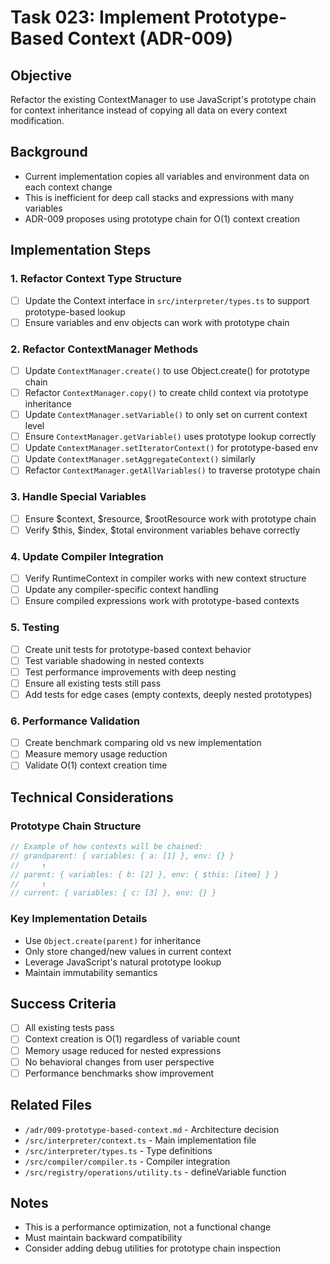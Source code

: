 # Task 023: Implement Prototype-Based Context (ADR-009)

## Objective
Refactor the existing ContextManager to use JavaScript's prototype chain for context inheritance instead of copying all data on every context modification.

## Background
- Current implementation copies all variables and environment data on each context change
- This is inefficient for deep call stacks and expressions with many variables
- ADR-009 proposes using prototype chain for O(1) context creation

## Implementation Steps

### 1. Refactor Context Type Structure
- [ ] Update the Context interface in `src/interpreter/types.ts` to support prototype-based lookup
- [ ] Ensure variables and env objects can work with prototype chain

### 2. Refactor ContextManager Methods
- [ ] Update `ContextManager.create()` to use Object.create() for prototype chain
- [ ] Refactor `ContextManager.copy()` to create child context via prototype inheritance
- [ ] Update `ContextManager.setVariable()` to only set on current context level
- [ ] Ensure `ContextManager.getVariable()` uses prototype lookup correctly
- [ ] Update `ContextManager.setIteratorContext()` for prototype-based env
- [ ] Update `ContextManager.setAggregateContext()` similarly
- [ ] Refactor `ContextManager.getAllVariables()` to traverse prototype chain

### 3. Handle Special Variables
- [ ] Ensure $context, $resource, $rootResource work with prototype chain
- [ ] Verify $this, $index, $total environment variables behave correctly

### 4. Update Compiler Integration
- [ ] Verify RuntimeContext in compiler works with new context structure
- [ ] Update any compiler-specific context handling
- [ ] Ensure compiled expressions work with prototype-based contexts

### 5. Testing
- [ ] Create unit tests for prototype-based context behavior
- [ ] Test variable shadowing in nested contexts
- [ ] Test performance improvements with deep nesting
- [ ] Ensure all existing tests still pass
- [ ] Add tests for edge cases (empty contexts, deeply nested prototypes)

### 6. Performance Validation
- [ ] Create benchmark comparing old vs new implementation
- [ ] Measure memory usage reduction
- [ ] Validate O(1) context creation time

## Technical Considerations

### Prototype Chain Structure
```typescript
// Example of how contexts will be chained:
// grandparent: { variables: { a: [1] }, env: {} }
//     ↑
// parent: { variables: { b: [2] }, env: { $this: [item] } }
//     ↑  
// current: { variables: { c: [3] }, env: {} }
```

### Key Implementation Details
- Use `Object.create(parent)` for inheritance
- Only store changed/new values in current context
- Leverage JavaScript's natural prototype lookup
- Maintain immutability semantics

## Success Criteria
- [ ] All existing tests pass
- [ ] Context creation is O(1) regardless of variable count
- [ ] Memory usage reduced for nested expressions
- [ ] No behavioral changes from user perspective
- [ ] Performance benchmarks show improvement

## Related Files
- `/adr/009-prototype-based-context.md` - Architecture decision
- `/src/interpreter/context.ts` - Main implementation file
- `/src/interpreter/types.ts` - Type definitions
- `/src/compiler/compiler.ts` - Compiler integration
- `/src/registry/operations/utility.ts` - defineVariable function

## Notes
- This is a performance optimization, not a functional change
- Must maintain backward compatibility
- Consider adding debug utilities for prototype chain inspection